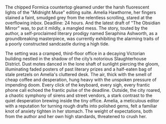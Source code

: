 The chipped Formica countertop gleamed under the harsh fluorescent lights of the "Midnight Muse" editing suite.  Amelia Hawthorne, her fingers stained a faint, smudged grey from the relentless scrolling, stared at the overflowing inbox.  Deadline: 24 hours.  And the latest draft of "The Obsidian Mirror" was, to put it mildly, a mangled mess.  The story, touted by the author, a self-proclaimed literary prodigy named Seraphina Ashworth, as a groundbreaking masterpiece, was currently exhibiting the alarming traits of a poorly constructed sandcastle during a high tide.

The setting was a cramped, third-floor office in a decaying Victorian building nestled in the shadow of the city’s notorious Slaughterhouse District.  Dust motes danced in the lone shaft of sunlight piercing the gloom, illuminating faded posters of past literary prizes and a half-eaten bag of stale pretzels on Amelia's cluttered desk.  The air, thick with the smell of cheap coffee and desperation, hung heavy with the unspoken pressure of impending doom. Every click of the keyboard, every sigh, every frantic phone call echoed the frantic pulse of the deadline. Outside, the city roared, a chaotic symphony of sirens and street vendors, a stark contrast to the quiet desperation brewing inside the tiny office.  Amelia, a meticulous editor with a reputation for turning rough drafts into polished gems, felt a familiar knot of anxiety tighten in her stomach.  The weight of expectations, both from the author and her own high standards, threatened to crush her.
